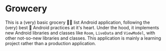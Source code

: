 # Growcery

This is a (very) basic grocery 🥚🍅 list Android application, following the (very) best 🙌 Android practices at it's heart.
Under the hood, it implements new Android libraries and classes like `Room`, `LiveData` and `ViewModel`, with other not-so-new libraries and classes. This application is mainly a learning project rather than a production application. 
